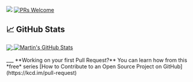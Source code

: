<a href="https://github.com/qasimabdullah404"><img src="https://img.shields.io/badge/Hello%20-Peeps!!!-blue.svg"/></a>
[![PRs Welcome](https://img.shields.io/badge/PRs-welcome-brightgreen.svg?style=flat-square)](http://makeapullrequest.com)

## &#x1f4c8; GitHub Stats

<a href="https://github.com/qasimabdullah404/qasimabdullah404">
  <img align="center" src="https://github-readme-stats.vercel.app/api/top-langs/?username=qasimabdullah404&hide=java,html,tex&title_color=ffffff&text_color=c9cacc&icon_color=2bbc8a&bg_color=1d1f21&langs_count=3" />
</a>
<a href="https://github.com/qasimabdullah404/qasimabdullah404">
  <img align="center" src="https://github-readme-stats.vercel.app/api?username=qasimabdullah404&show_icons=true&line_height=27&count_private=true&title_color=ffffff&text_color=c9cacc&icon_color=2bbc8a&bg_color=1d1f21" alt="Martin's GitHub Stats" />
</a>
<br />
<br />
___
**Working on your first Pull Request?** You can learn how from this *free* series [How to Contribute to an Open Source Project on GitHub](https://kcd.im/pull-request)
